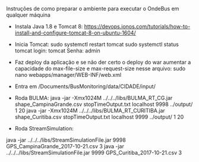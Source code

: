Instruções de como preparar o ambiente para executar o OndeBus em qualquer máquina

- Instala Java 1.8 e Tomcat 8: https://devops.ionos.com/tutorials/how-to-install-and-configure-tomcat-8-on-ubuntu-1604/

- Inicia Tomcat:
sudo systemctl restart tomcat
sudo systemctl status tomcat
login: tomcat Senha: admin

- Faz deploy da aplicação e se não der certo o deploy do war aumentar a capacidade do max-file-size e max-request-size nesse arquivo:
sudo nano webapps/manager/WEB-INF/web.xml

- Entra em /Documents/BusMonitoring/data/CIDADE/input/

- Roda BULMA:
java -jar -Xmx1024M ../../../libs/BULMA_RT_CG.jar shape_CampinaGrande.csv stopTimeOutput.txt localhost 9998 ../output/ 1 20
java -jar -Xmx1024M ../../../libs/BULMA_RT_CURITIBA.jar shape_Curitiba.csv stopTimeOutput.txt localhost 9999 ../output/ 1 20

- Roda StreamSimulation:

java -jar ../../../libs/StreamSimulationFile.jar 9998 GPS_CampinaGrande_2017-10-21.csv 3
java -jar ../../../libs/StreamSimulationFile.jar 9999 GPS_Curitiba_2017-10-21.csv 3